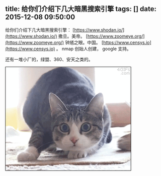 title: 给你们介绍下几大暗黑搜索引擎
tags: []
date: 2015-12-08 09:50:00
---

给你们介绍下几大暗黑搜索引擎：
[https://www.shodan.io/](https://www.shodan.io/) 撒旦。美帝。
[https://www.zoomeye.org/](https://www.zoomeye.org/) 钟馗之眼。中国。
[https://www.censys.io](https://www.censys.io) 。 nmap 创始人创建， google 支持。

<!--more-->

还有一堆小厂的，绿盟、360、安天之类的。

![汪汪汪](/img/cat_1.gif)